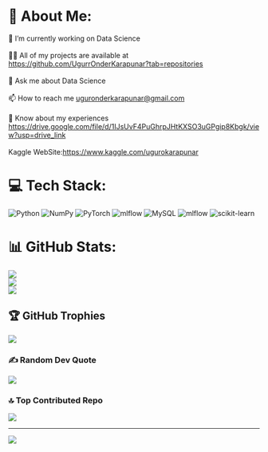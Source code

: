 # 💫 About Me:
🔭 I’m currently working on Data Science<br><br>👨‍💻 All of my projects are available at https://github.com/UgurrOnderKarapunar?tab=repositories<br><br>💬 Ask me about Data Science<br><br>📫 How to reach me uguronderkarapunar@gmail.com<br><br>📄 Know about my experiences https://drive.google.com/file/d/1IJsUvF4PuGhrpJHtKXSO3uGPgip8Kbgk/view?usp=drive_link<br><br>Kaggle WebSite:https://www.kaggle.com/ugurokarapunar<br>


# 💻 Tech Stack:
![Python](https://img.shields.io/badge/python-3670A0?style=plastic&logo=python&logoColor=ffdd54) ![NumPy](https://img.shields.io/badge/numpy-%23013243.svg?style=plastic&logo=numpy&logoColor=white) ![PyTorch](https://img.shields.io/badge/PyTorch-%23EE4C2C.svg?style=plastic&logo=PyTorch&logoColor=white) ![mlflow](https://img.shields.io/badge/mlflow-%23d9ead3.svg?style=plastic&logo=numpy&logoColor=blue) ![MySQL](https://img.shields.io/badge/mysql-4479A1.svg?style=plastic&logo=mysql&logoColor=white) ![mlflow](https://img.shields.io/badge/mlflow-%23d9ead3.svg?style=plastic&logo=numpy&logoColor=blue) ![scikit-learn](https://img.shields.io/badge/scikit--learn-%23F7931E.svg?style=plastic&logo=scikit-learn&logoColor=white)
# 📊 GitHub Stats:
![](https://github-readme-stats.vercel.app/api?username=UgurrOnderKarapunar&theme=date_night&hide_border=true&include_all_commits=true&count_private=true)<br/>
![](https://github-readme-streak-stats.herokuapp.com/?user=UgurrOnderKarapunar&theme=date_night&hide_border=true)<br/>
![](https://github-readme-stats.vercel.app/api/top-langs/?username=UgurrOnderKarapunar&theme=date_night&hide_border=true&include_all_commits=true&count_private=true&layout=compact)

## 🏆 GitHub Trophies
![](https://github-profile-trophy.vercel.app/?username=UgurrOnderKarapunar&theme=gruvbox_light&no-frame=true&no-bg=false&margin-w=4)

### ✍️ Random Dev Quote
![](https://quotes-github-readme.vercel.app/api?type=vetical&theme=merko)

### 🔝 Top Contributed Repo
![](https://github-contributor-stats.vercel.app/api?username=UgurrOnderKarapunar&limit=5&theme=flag-india&combine_all_yearly_contributions=true)

---
[![](https://visitcount.itsvg.in/api?id=UgurrOnderKarapunar&icon=2&color=6)](https://visitcount.itsvg.in)

<!-- Proudly created with GPRM ( https://gprm.itsvg.in ) -->

